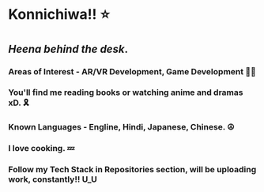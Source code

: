 # Konnichiwa!! ⭐
## _Heena behind the desk_. 
### Areas of Interest - AR/VR Development, Game Development 🐱‍🏍
### You'll find me reading books or watching anime and dramas xD. 🎗
### Known Languages - **Engline, Hindi, Japanese, Chinese.** ☮
### I love cooking. 💤
### Follow my Tech Stack in Repositories section, will be uploading work, constantly!! U_U

